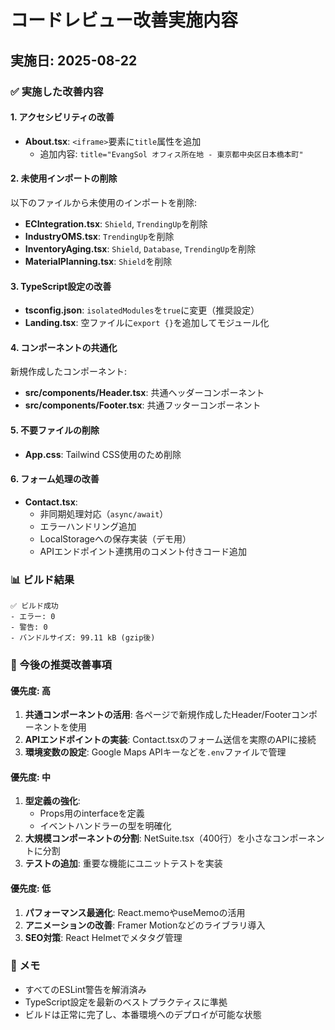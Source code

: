# コードレビュー改善実施内容

## 実施日: 2025-08-22

### ✅ 実施した改善内容

#### 1. アクセシビリティの改善
- **About.tsx**: `<iframe>`要素に`title`属性を追加
  - 追加内容: `title="EvangSol オフィス所在地 - 東京都中央区日本橋本町"`

#### 2. 未使用インポートの削除
以下のファイルから未使用のインポートを削除:
- **ECIntegration.tsx**: `Shield`, `TrendingUp`を削除
- **IndustryOMS.tsx**: `TrendingUp`を削除  
- **InventoryAging.tsx**: `Shield`, `Database`, `TrendingUp`を削除
- **MaterialPlanning.tsx**: `Shield`を削除

#### 3. TypeScript設定の改善
- **tsconfig.json**: `isolatedModules`を`true`に変更（推奨設定）
- **Landing.tsx**: 空ファイルに`export {}`を追加してモジュール化

#### 4. コンポーネントの共通化
新規作成したコンポーネント:
- **src/components/Header.tsx**: 共通ヘッダーコンポーネント
- **src/components/Footer.tsx**: 共通フッターコンポーネント

#### 5. 不要ファイルの削除
- **App.css**: Tailwind CSS使用のため削除

#### 6. フォーム処理の改善
- **Contact.tsx**: 
  - 非同期処理対応（`async/await`）
  - エラーハンドリング追加
  - LocalStorageへの保存実装（デモ用）
  - APIエンドポイント連携用のコメント付きコード追加

### 📊 ビルド結果
```
✅ ビルド成功
- エラー: 0
- 警告: 0  
- バンドルサイズ: 99.11 kB (gzip後)
```

### 🔄 今後の推奨改善事項

#### 優先度: 高
1. **共通コンポーネントの活用**: 各ページで新規作成したHeader/Footerコンポーネントを使用
2. **APIエンドポイントの実装**: Contact.tsxのフォーム送信を実際のAPIに接続
3. **環境変数の設定**: Google Maps APIキーなどを`.env`ファイルで管理

#### 優先度: 中
1. **型定義の強化**: 
   - Props用のinterfaceを定義
   - イベントハンドラーの型を明確化
2. **大規模コンポーネントの分割**: NetSuite.tsx（400行）を小さなコンポーネントに分割
3. **テストの追加**: 重要な機能にユニットテストを実装

#### 優先度: 低
1. **パフォーマンス最適化**: React.memoやuseMemoの活用
2. **アニメーションの改善**: Framer Motionなどのライブラリ導入
3. **SEO対策**: React Helmetでメタタグ管理

### 📝 メモ
- すべてのESLint警告を解消済み
- TypeScript設定を最新のベストプラクティスに準拠
- ビルドは正常に完了し、本番環境へのデプロイが可能な状態